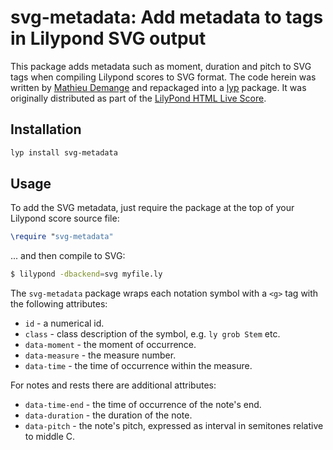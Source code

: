 # svg-metadata: Add metadata to tags in Lilypond SVG output

This package adds metadata such as moment, duration and pitch to SVG tags when compiling Lilypond scores to SVG format. The code herein was written by [Mathieu Demange](https://gitlab.com/sigmate/) and repackaged into a [lyp](https://lyp.noteflakes.com) package. It was originally distributed as part of the [LilyPond HTML Live Score](https://gitlab.com/sigmate/lilypond-html-live-score).

## Installation

```bash
lyp install svg-metadata
```

## Usage

To add the SVG metadata, just require the package at the top of your Lilypond score source file:

```lilypond
\require "svg-metadata"
```

... and then compile to SVG:

```bash
$ lilypond -dbackend=svg myfile.ly
```

The `svg-metadata` package wraps each notation symbol with a `<g>` tag with the following attributes:

- `id` - a numerical id.
- `class` - class description of the symbol, e.g. `ly grob Stem` etc.
- `data-moment` - the moment of occurrence.
- `data-measure` - the measure number.
- `data-time` - the time of occurrence within the measure.

For notes and rests there are additional attributes:

- `data-time-end` - the time of occurrence of the note's end.
- `data-duration` - the duration of the note.
- `data-pitch` - the note's pitch, expressed as interval in semitones relative to middle C.

